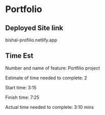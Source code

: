 # Portfolio

## Deployed Site link
 bishal-profilio.netlify.app

 ## Time Est

 Number and name of feature: Portfilio project

Estimate of time needed to complete: 2

Start time: 3:15

Finish time: 7:25

Actual time needed to complete: 3:10 mins


